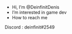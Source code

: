 - Hi, I’m @DeinfinitDenis
- I’m interested in game dev
- How to reach me 

Discord : deinfinit#2549
